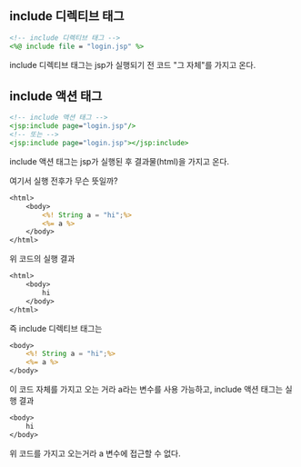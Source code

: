 ## include 디렉티브 태그

```jsp
<!-- include 디렉티브 태그 -->
<%@ include file = "login.jsp" %>
```

include 디렉티브 태그는 jsp가 실행되기 전 코드 "그 자체"를 가지고 온다.
## include 액션 태그

```jsp
<!-- include 액션 태그 -->
<jsp:include page="login.jsp"/>
<!-- 또는 -->
<jsp:include page="login.jsp"></jsp:include>
```

include 액션 태그는 jsp가 실행된 후 결과물(html)을 가지고 온다.

여기서 실행 전후가 무슨 뜻일까?

```jsp
<html>
	<body>
		<%! String a = "hi";%>
		<%= a %>
	</body>
</html>
```

위 코드의 실행 결과

```jsp
<html>
	<body>
		hi
	</body>
</html>
```

즉 include 디렉티브 태그는
```jsp
<body>
	<%! String a = "hi";%>
	<%= a %>
</body>
```

이 코드 자체를 가지고 오는 거라 a라는 변수를 사용 가능하고, include 액션 태그는 실행 결과

```jsp
<body>
	hi
</body>
```

위 코드를 가지고 오는거라 a 변수에 접근할 수 없다.